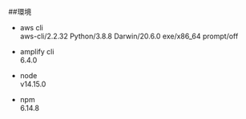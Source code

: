 ##環境

- aws cli  
aws-cli/2.2.32 Python/3.8.8 Darwin/20.6.0 exe/x86_64 prompt/off

- amplify cli  
6.4.0

- node   
v14.15.0

- npm  
6.14.8

